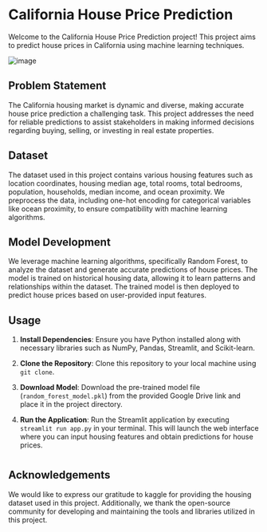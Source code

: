 # California House Price Prediction

Welcome to the California House Price Prediction project! This project aims to predict house prices in California using machine learning techniques.

![image](https://github.com/Vishal-74/California_house_price/assets/115347234/0231a723-11be-4f24-a7b7-a7196b3a805e)


## Problem Statement

The California housing market is dynamic and diverse, making accurate house price prediction a challenging task. This project addresses the need for reliable predictions to assist stakeholders in making informed decisions regarding buying, selling, or investing in real estate properties.

## Dataset

The dataset used in this project contains various housing features such as location coordinates, housing median age, total rooms, total bedrooms, population, households, median income, and ocean proximity. We preprocess the data, including one-hot encoding for categorical variables like ocean proximity, to ensure compatibility with machine learning algorithms.

## Model Development

We leverage machine learning algorithms, specifically Random Forest, to analyze the dataset and generate accurate predictions of house prices. The model is trained on historical housing data, allowing it to learn patterns and relationships within the dataset. The trained model is then deployed to predict house prices based on user-provided input features.

## Usage

1. **Install Dependencies**: Ensure you have Python installed along with necessary libraries such as NumPy, Pandas, Streamlit, and Scikit-learn. 

2. **Clone the Repository**: Clone this repository to your local machine using `git clone`.

3. **Download Model**: Download the pre-trained model file (`random_forest_model.pkl`) from the provided Google Drive link and place it in the project directory.

4. **Run the Application**: Run the Streamlit application by executing `streamlit run app.py` in your terminal. This will launch the web interface where you can input housing features and obtain predictions for house prices.


#

## Acknowledgements

We would like to express our gratitude to kaggle for providing the housing dataset used in this project. Additionally, we thank the open-source community for developing and maintaining the tools and libraries utilized in this project.
